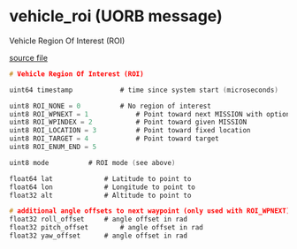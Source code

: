 # vehicle_roi (UORB message)

Vehicle Region Of Interest (ROI)

[source file](https://github.com/PX4/PX4-Autopilot/blob/release/1.13/msg/vehicle_roi.msg)

```c
# Vehicle Region Of Interest (ROI)

uint64 timestamp			# time since system start (microseconds)

uint8 ROI_NONE = 0			# No region of interest
uint8 ROI_WPNEXT = 1			# Point toward next MISSION with optional offset
uint8 ROI_WPINDEX = 2			# Point toward given MISSION
uint8 ROI_LOCATION = 3			# Point toward fixed location
uint8 ROI_TARGET = 4			# Point toward target
uint8 ROI_ENUM_END = 5

uint8 mode          # ROI mode (see above)

float64 lat			    # Latitude to point to
float64 lon			    # Longitude to point to
float32 alt			    # Altitude to point to

# additional angle offsets to next waypoint (only used with ROI_WPNEXT)
float32 roll_offset		# angle offset in rad
float32 pitch_offset		# angle offset in rad
float32 yaw_offset		# angle offset in rad

```
